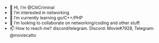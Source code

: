 - 👋 Hi, I’m @CitiCriminal
- 👀 I’m interested in networking
- 🌱 I’m currently learning go/C++/PHP
- 💞️ I’m looking to collaborate on networking/coding and other stuff.
- 📫 How to reach me? discord/telegram. Discord: Movie#7928, Telegram: @moviecatto

<!---
CitiCriminal/CitiCriminal is a ✨ special ✨ repository because its `README.md` (this file) appears on your GitHub profile.
You can click the Preview link to take a look at your changes.
--->
